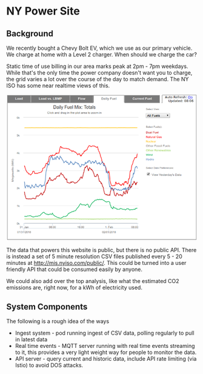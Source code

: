 # NY Power Site #

## Background ##

We recently bought a Chevy Bolt EV, which we use as our primary
vehicle. We charge at home with a Level 2 charger. When should we
charge the car?

Static time of use billing in our area marks peak at 2pm - 7pm
weekdays. While that's the only time the power company doesn't want
you to charge, the grid varies a lot over the course of the day to
match demand. The NY ISO has some near realtime views of this.

![NY Power Realtime Grid](web/images/screenshot_372.png)

The data that powers this website is public, but there is no public
API. There is instead a set of 5 minute resolution CSV files published
every 5 - 20 minutes at http://mis.nyiso.com/public/. This could be
turned into a user friendly API that could be consumed easily by
anyone.

We could also add over the top analysis, like what the estimated CO2
emissions are, right now, for a kWh of electricity used.

## System Components ##

The following is a rough idea of the ways

* Ingest system - pod running ingest of CSV data, polling regularly to
  pull in latest data
* Real time events - MQTT server running with real time events
  streaming to it, this provides a very light weight way for people to
  monitor the data.
* API server - query current and historic data, include API rate
  limiting (via Istio) to avoid DOS attacks.
